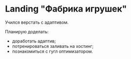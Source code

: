# Landing "Фабрика игрушек"
Учился верстать с адаптивом.

Планирую доделать:
- доработать адаптив;
- потренироваться заливать на хостинг;
- познакомиться с гугл оптимизатором.
